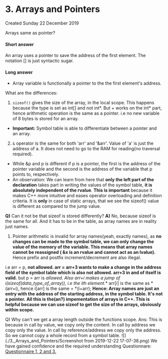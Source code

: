 # 3. Arrays and Pointers
Created Sunday 22 December 2019

Arrays same as pointer?

#### Short answer
An array uses a pointer to save the address of the first element.
The notation [] is just syntactic sugar.

#### Long answer

* Array variable is functionally a pointer to the the first element's address.

What are the differences:

1. ``sizeof()`` gives the size of the array, in the local scope. This happens because the type is set as int[] and not int*. But + works on the int* part, hence arithmetic operation is the same as a pointer. i.e no new variable of 8 bytes is stored for an array. 


* **Important:** Symbol table is able to differentiate between a pointer and an array. 


2. ``&`` operator is the same for both 'arr' and '&arr'. Value of 'a' is just the address of a. It does not need to go to the RAM for reading(no traversal required).


* While &p and p is different if p is a pointer, the first is the address of the pointer variable and the second is the address of the variable that p points to, respectively.
* An observation: We can learn from here that **only the left part of the declaration** takes part in writing the values of the symbol table, **it is absolutely independent of the rvalue**. **This is important** because it makes C++ more intuitive and eases operator overloading and definition criteria. It is **only** in case of static arrays, that we see the sizeof() value is different as compared to the jump value.

**Q)** Can it not be that sizeof is stored differently?
**A)** No, because sizeof is the same for all. And it has to be in the table, as array names are in reality just names.

1. Pointer arithmetic is invalid for array names(yeah, exactly names), as **no changes can be made to the symbol table, we can only change the value of the memory of the variable. This means that array names cannot be reassigned ( &x is an rvalue and cannot act as an lvalue).** Hence prefix and postfix increment/decrement are also illegal.

i.e arr = p, **not allowed. arr = arr+3 wants to make a change in the address field of the symbol table which is also not allowed. arr+3 in and of itself is valid.**
but p = arr is **allowed. Also arr+i makes a jump of i*(sizeof(data_type_of_array)), i.e the ith element.**
arr[i] is the same as *(arr+i), hence i[arr] is the same = *(i+arr);
**Hence: Array names are just an entry with the address of the starting address, in the symbol table. It's not a pointer.**
**All this is the(an?) impementation of arrays in C++. This is helpful because we can use sizeof to get the size of the arrays, obviously within scope.**

Q) Why can't we get a array length outside the functions scope.
Ans: This is because in call by value, we copy only the content.
In call by address we copy only the value.
In call by reference/address we copy only the address. So we cannot copy a whole record from a symbol table.
![](./3._Arrays_and_Pointers/Screenshot from 2019-12-22 17-07-38.png)
We have gained confidence and the required understanding 
Questionnare: [Questionnaire 1, 2 and 3.](3._Arrays_and_Pointers/questionnaire1&2&3.md)


